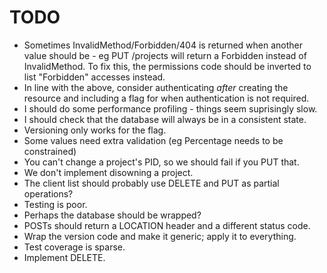 # TODO #

- Sometimes InvalidMethod/Forbidden/404 is returned when another value should
  be - eg PUT /projects will return a Forbidden instead of InvalidMethod.
  To fix this, the permissions code should be inverted to list "Forbidden"
  accesses instead.
- In line with the above, consider authenticating *after* creating the resource
  and including a flag for when authentication is not required.
- I should do some performance profiling - things seem suprisingly slow.
- I should check that the database will always be in a consistent state.
- Versioning only works for the flag.
- Some values need extra validation (eg Percentage needs to be constrained)
- You can't change a project's PID, so we should fail if you PUT that.
- We don't implement disowning a project.
- The client list should probably use DELETE and PUT as partial operations?
- Testing is poor.
- Perhaps the database should be wrapped?
- POSTs should return a LOCATION header and a different status code.
- Wrap the version code and make it generic; apply it to everything.
- Test coverage is sparse.
- Implement DELETE.

